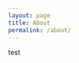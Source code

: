 ```yaml
---
layout: page
title: About
permalink: /about/
---
```

test

<!-- ### Contact me -->

[](
[kou@onetime.top](mailto:kou@onetime.top)
)
